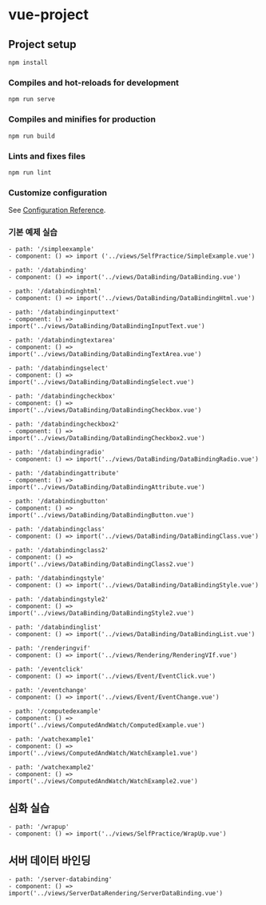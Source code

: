 # vue-project

## Project setup
```
npm install
```

### Compiles and hot-reloads for development
```
npm run serve
```

### Compiles and minifies for production
```
npm run build
```

### Lints and fixes files
```
npm run lint
```

### Customize configuration
See [Configuration Reference](https://cli.vuejs.org/config/).


### 기본 예제 실습
```
- path: '/simpleexample'
- component: () => import ('../views/SelfPractice/SimpleExample.vue')  
```
```
- path: '/databinding'
- component: () => import('../views/DataBinding/DataBinding.vue')  
```
```
- path: '/databindinghtml'
- component: () => import('../views/DataBinding/DataBindingHtml.vue')  
```
```
- path: '/databindinginputtext'
- component: () => import('../views/DataBinding/DataBindingInputText.vue')  
```
```
- path: '/databindingtextarea'
- component: () => import('../views/DataBinding/DataBindingTextArea.vue')  
```
```
- path: '/databindingselect'
- component: () => import('../views/DataBinding/DataBindingSelect.vue')  
```
```
- path: '/databindingcheckbox'
- component: () => import('../views/DataBinding/DataBindingCheckbox.vue')  
```
```
- path: '/databindingcheckbox2' 
- component: () => import('../views/DataBinding/DataBindingCheckbox2.vue')  
```
```
- path: '/databindingradio'
- component: () => import('../views/DataBinding/DataBindingRadio.vue')  
```
```
- path: '/databindingattribute'
- component: () => import('../views/DataBinding/DataBindingAttribute.vue')  
```
```
- path: '/databindingbutton'
- component: () => import('../views/DataBinding/DataBindingButton.vue')  
```
```
- path: '/databindingclass'
- component: () => import('../views/DataBinding/DataBindingClass.vue')  
```
```
- path: '/databindingclass2'
- component: () => import('../views/DataBinding/DataBindingClass2.vue')  
```
```
- path: '/databindingstyle'
- component: () => import('../views/DataBinding/DataBindingStyle.vue')  
```
```
- path: '/databindingstyle2'
- component: () => import('../views/DataBinding/DataBindingStyle2.vue')  
```
```
- path: '/databindinglist'
- component: () => import('../views/DataBinding/DataBindingList.vue')  
```
```
- path: '/renderingvif'
- component: () => import('../views/Rendering/RenderingVIf.vue')  
```
```
- path: '/eventclick'
- component: () => import('../views/Event/EventClick.vue')  
```
```
- path: '/eventchange'
- component: () => import('../views/Event/EventChange.vue')  
```
```
- path: '/computedexample'
- component: () => import('../views/ComputedAndWatch/ComputedExample.vue')  
```
```
- path: '/watchexample1'
- component: () => import('../views/ComputedAndWatch/WatchExample1.vue')  
```
```
- path: '/watchexample2'
- component: () => import('../views/ComputedAndWatch/WatchExample2.vue')  
```
## 심화 실습
```
- path: '/wrapup'
- component: () => import('../views/SelfPractice/WrapUp.vue')  
```
## 서버 데이터 바인딩
```
- path: '/server-databinding'
- component: () => import('../views/ServerDataRendering/ServerDataBinding.vue')  
```